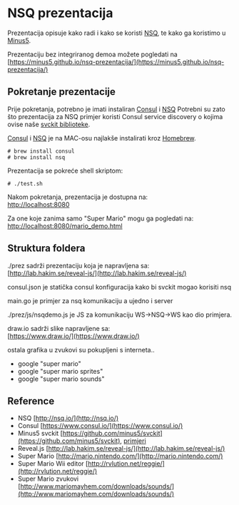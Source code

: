 # NSQ prezentacija

Prezentacija opisuje kako radi i kako se koristi [NSQ](http://nsq.io/), te kako ga koristimo u [Minus5](http://www.minus5.hr/).

Prezentaciju bez integriranog demoa možete pogledati na [https://minus5.github.io/nsq-prezentacija/](https://minus5.github.io/nsq-prezentacija/)

## Pokretanje prezentacije

Prije pokretanja, potrebno je imati instaliran [Consul](https://www.consul.io/) i [NSQ](http://nsq.io/)
Potrebni su zato što prezentacija za NSQ primjer koristi Consul service discovery o kojima ovise naše [svckit biblioteke](https://github.com/minus5/svckit).

[Consul](https://www.consul.io/) i [NSQ](http://nsq.io/) je na MAC-osu najlakše instalirati kroz [Homebrew](https://brew.sh/).

```
# brew install consul
# brew install nsq
```

Prezentacija se pokreće shell skriptom:
```
# ./test.sh
```

Nakom pokretanja, prezentacija je dostupna na:  
[http://localhost:8080](http://localhost:8080)

Za one koje zanima samo "Super Mario" mogu ga pogledati na:  
[http://localhost:8080/mario_demo.html](http://localhost:8080/mario_demo.html)

## Struktura foldera
./prez sadrži prezentaciju koja je napravljena sa:  
[http://lab.hakim.se/reveal-js/](http://lab.hakim.se/reveal-js/)

consul.json je statička consul konfiguracija kako bi svckit mogao korisiti nsq

main.go je primjer za nsq komunikaciju a ujedno i server

./prez/js/nsqdemo.js je JS za komunikaciju WS->NSQ->WS kao dio primjera.

draw.io sadrži slike napravljene sa:  
[https://www.draw.io/](https://www.draw.io/)

ostala grafika u zvukovi su pokupljeni s interneta..
- google "super mario"
- google "super mario sprites"
- google "super mario sounds"

## Reference
- NSQ [http://nsq.io/](http://nsq.io/)
- Consul [https://www.consul.io/](https://www.consul.io/)
- Minus5 svckit [https://github.com/minus5/svckit](https://github.com/minus5/svckit), [primjeri](https://github.com/minus5/svckit/tree/master/example)
- Reveal.js [http://lab.hakim.se/reveal-js/](http://lab.hakim.se/reveal-js/)
- Super Mario [http://mario.nintendo.com/](http://mario.nintendo.com/)
- Super Mario Wii editor [http://rvlution.net/reggie/](http://rvlution.net/reggie/)
- Super Mario zvukovi [http://www.mariomayhem.com/downloads/sounds/](http://www.mariomayhem.com/downloads/sounds/)